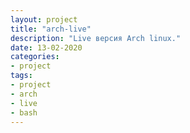 ```yaml
---
layout: project
title: "arch-live"
description: "Live версия Arch linux."
date: 13-02-2020
categories: 
- project
tags:
- project
- arch
- live
- bash
---
```


